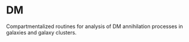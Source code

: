 # DM
Compartmentalized routines for analysis of DM annihilation processes in galaxies and galaxy clusters. 
